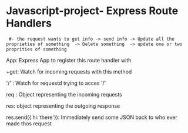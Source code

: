 # Javascript-project- Express Route Handlers

     #- the request wants to get info -> send info -> Update all the proprieties of something  -> Delete something  -> update one or two proprities of something

App: Express App to register this route handler with 

+get: Watch for incoming requests with this method 

'/' : Watch for requestd trying to acces '/'

req : Object representing the incoming requests 

res: object representing the outgoing response 

res.send({ hi:'there'}): Immediately send some JSON back to who ever made thos request 


